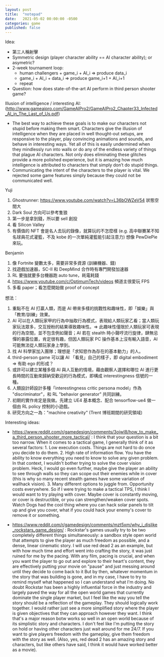 ```yaml
---
layout: post
title:  "notepad"
date:   2021-05-02 00:00:00 -0500
categories: game
published: false
---
```


Idea:
- 第三人稱射擊
- Symmetric design (player character ability == AI character ability); or asymetric?
- 2-week tournament loop:
  - human challengers + game_i + AI_i => produce data_i
  - game_i + AI_i + data_i => produce game_i+1 + AI_i+1
  - repeat
- Question: how does state-of-the-art AI perform in third person shooter game?

Illusion of intelligence / interesting AI: (http://www.gameaipro.com/GameAIPro2/GameAIPro2_Chapter33_Infected_AI_in_The_Last_of_Us.pdf)
- The best way to achieve these goals is to make our characters not stupid before making them smart. Characters give the illusion of intelligence when they are placed in well thought-out setups, are responsive to the player, play convincing animations and sounds,
and behave in interesting ways. Yet all of this is easily undermined when they mindlessly run into walls or do any of the endless variety of things that plague AI characters. Not only does eliminating these glitches provide a more polished experience, but it is amazing how
much intelligence is attributed to characters that simply don’t do stupid things.
- Communicating the intent of the characters to the
player is vital. We rejected some game features simply because they could not be communicated well.


Yuji
1. Ghostrunner: https://www.youtube.com/watch?v=L36bOWZeV54 狀態空間大
2. Dark Soul 方向可以參考隻狼
3. 第一步是拿到錢，所以要 sell 創投
4. 看 Silicon Valley
5. 有價值的 NFT 會是名人去玩的錄像，就算玩的不怎麼樣 (e.g. 高中聯賽某不知名球員花式灌籃，不及 kobe 的一次單純灌籃能引起注意力) 想像 PewDiePie 來玩。

Benjamin
1. 像 Fortnite 變數太多，需要非常多資源 (訓練機器、錢)
2. 找遊戲加速器，SC-II 和 DeepMind 合作時有專門開發加速器
3. RL 要強就要多台機器跑 auto tune，耗電耗錢
4. https://www.youtube.com/c/OptimumTech/videos 頻道主很愛玩 FPS
5. 多看 paper；看怎麼開始做 proof of concept

想法：
1. 重點不在 AI 打贏人類，而是 AI 帶來多樣的挑戰性和趣味性，即「娛樂」與「教育/訓練」效果。
2. AI 可以在人類玩家甲的行為中抽取行為模式，表現給人類玩家乙看；當人類玩家玩法眾多，交互授粉的結果導致趣味性。=> 此趣味性僅限於人類玩家可表現的行為空間，並不包含例如聲音；AI 若在 stealth 時小聲哼流行旋律，肆無忌憚的暴露位置，肯定很有趣，但因人類玩家 PC 操作基本上沒有輸入語音，AI 可能無法從人類玩家身上學到。
3. 找 AI 科學家加入團隊；理想是「求知慾作為存在的基本動力」的人。
4. third-person game 可以讓 AI 「看見」自己的樣子，即 digital embodiment => 有助 ego 的形成？
5. 或許可以建立某種多個 AI 與人互動的情境，藉由觀察人選擇和哪位 AI 進行更長時間的互動來歸納受歡迎的行為模式，即構成 interestingness 信號的一種。
6. 人類設計師設計多種「interestingness critic persona model」作為 "discriminator"，和 RL "behavior generator" 共同訓練。
7. 初期的實作肯定是我做。先建立 UE4 基本概念、配合 tensorflow-ue4 做一個由 RL policy 控制的小遊戲。
8. 研究方向之一為："machine creativity" (Trent 博班期間的研究領域)

Interesting ideas:
- https://www.reddit.com/r/gamedesign/comments/3ojwl8/how_to_make_a_third_person_shooter_more_tactical/ : I think that your question is a bit too narrow. When it comes to a tactical game, I generally think of it as several factors: 1. Low execution costs. Things are not hard to do once you decide to do them. 2. High rate of information flow. You have the ability to know everything you need to know to solve any given problem. In that context, I wouldn't bother trying to solve the cover vision problem. Heck, I would go even further, maybe give the player an ability to see through walls so they can scope out their enemies while in cover (this is why so many recent stealth games have some variation of wallhack vision). 3. Many different options to juggle from. Opportunity costs everywhere. So if I were trying to make a tactical TPS, I think I would want to try playing with cover. Maybe cover is constantly moving, or cover is destructible, or you can strengthen/weaken cover spots. Watch Dogs had the cool thing where you can hack solar panels to tilt up and give you cover, what if you could hack your enemy's cover to remove it or something.

- https://www.reddit.com/r/gamedesign/comments/mzt5xm/why_i_dislike_rockstars_game_design/ : Rockstar's games usually try to be two completely different things simultaneously: a sandbox style open world that attempts to give the player as much freedom as possible, and a dense, linear cinematic story. I will use red dead 2 as an example, but with how much time and effort went into crafting the story, it was just ruined for me by the pacing. With any film, pacing is crucial, and when you want the player to go out and explore to their heart's content, they are effectively putting your movie on "pause" and just messing around until they decide to come back to it But by then, whatever momentum in the story that was building is gone, and in my case, I have to try to remind myself what happened so I can understand what I'm doing. No doubt Rockstar has been a highly influential force in the industry and largely paved the way for all the open world games that currently dominate the single player market, but I feel like the way you tell the story should be a reflection of the gameplay. They should logically work together. I would rather just see a more simplified story where the player is given objectives that they can approach however they want. I think that's a major reason botw works so well in an open world because of its simplistic story and characters. I don't feel like I'm putting the story on hold or having other characters just wait around for me 24/7. If you want to give players freedom with the gameplay, give them freedom with the story as well. (Also, yes, red dead 2 has an amazing story and characters, but like others have said, I think it would have worked better as a movie).
